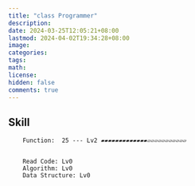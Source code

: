 ```yaml
---
title: "class Programmer"
description: 
date: 2024-03-25T12:05:21+08:00
lastmod: 2024-04-02T19:34:28+08:00
image: 
categories: 
tags: 
math: 
license: 
hidden: false
comments: true
---
```

## Skill

        Function:  25 --- Lv2 ▰▰▰▰▰▰▰▰▰▰▰▰▰▱▱▱▱▱▱▱▱▱▱▱

    
		Read Code: Lv0
		Algorithm: Lv0
		Data Structure: Lv0
